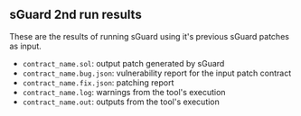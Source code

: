 ## sGuard 2nd run results
These are the results of running sGuard using it's previous sGuard patches as input.
- `contract_name.sol`: output patch generated by sGuard
- `contract_name.bug.json`: vulnerability report for the input patch contract
- `contract_name.fix.json`: patching report
- `contract_name.log`: warnings from the tool's execution
- `contract_name.out`: outputs from the tool's execution
